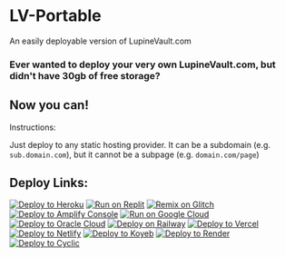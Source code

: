 # LV-Portable
An easily deployable version of LupineVault.com

### Ever wanted to deploy your very own LupineVault.com, but didn't have 30gb of free storage?

## Now you can!

Instructions:

Just deploy to any static hosting provider. It can be a subdomain (e.g. `sub.domain.com`), but it cannot be a subpage (e.g. `domain.com/page`)

## Deploy Links:
[![Deploy to Heroku](https://binbashbanana.github.io/deploy-buttons/buttons/remade/heroku.svg)](https://heroku.com/deploy/?template=https://github.com/LupineVault/LV-Portable)
[![Run on Replit](https://binbashbanana.github.io/deploy-buttons/buttons/remade/replit.svg)](https://replit.com/github/LupineVault/LV-Portable)
[![Remix on Glitch](https://binbashbanana.github.io/deploy-buttons/buttons/remade/glitch.svg)](https://glitch.com/edit/#!/import/github/LupineVault/LV-Portable)
[![Deploy to Amplify Console](https://binbashbanana.github.io/deploy-buttons/buttons/remade/amplifyconsole.svg)](https://console.aws.amazon.com/amplify/home#/deploy?repo=https://github.com/LupineVault/LV-Portable)
[![Run on Google Cloud](https://binbashbanana.github.io/deploy-buttons/buttons/remade/googlecloud.svg)](https://deploy.cloud.run/?git_repo=https://github.com/LupineVault/LV-Portable)
[![Deploy to Oracle Cloud](https://binbashbanana.github.io/deploy-buttons/buttons/remade/oraclecloud.svg)](https://cloud.oracle.com/resourcemanager/stacks/create?zipUrl=https://github.com/LupineVault/LV-Portable/archive/refs/heads/main.zip)
[![Deploy on Railway](https://binbashbanana.github.io/deploy-buttons/buttons/remade/railway.svg)](https://railway.app/new/template?template=https://github.com/LupineVault/LV-Portable)
[![Deploy to Vercel](https://binbashbanana.github.io/deploy-buttons/buttons/remade/vercel.svg)](https://vercel.com/new/clone?repository-url=https://github.com/LupineVault/LV-Portable)
[![Deploy to Netlify](https://binbashbanana.github.io/deploy-buttons/buttons/remade/netlify.svg)](https://app.netlify.com/start/deploy?repository=https://github.com/LupineVault/LV-Portable)
[![Deploy to Koyeb](https://binbashbanana.github.io/deploy-buttons/buttons/remade/koyeb.svg)](https://app.koyeb.com/deploy?type=git&repository=github.com/LupineVault/LV-Portable&branch=Main&name=LV-Portable)
[![Deploy to Render](https://binbashbanana.github.io/deploy-buttons/buttons/remade/render.svg)](https://render.com/deploy?repo=https://github.com/LupineVault/LV-Portable)
[![Deploy to Cyclic](https://binbashbanana.github.io/deploy-buttons/buttons/remade/cyclic.svg)](https://app.cyclic.sh/api/app/deploy/LupineVault/LV-Portable)
